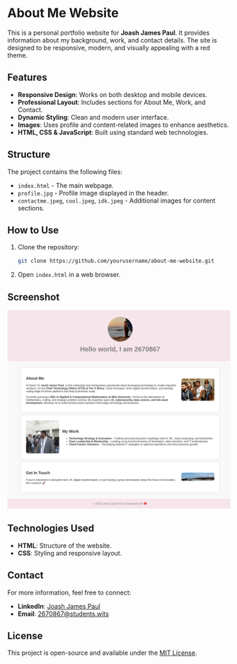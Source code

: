 # About Me Website

This is a personal portfolio website for **Joash James Paul**. It provides information about my background, work, and contact details. The site is designed to be responsive, modern, and visually appealing with a red theme.

## Features
- **Responsive Design**: Works on both desktop and mobile devices.
- **Professional Layout**: Includes sections for About Me, Work, and Contact.
- **Dynamic Styling**: Clean and modern user interface.
- **Images**: Uses profile and content-related images to enhance aesthetics.
- **HTML, CSS & JavaScript**: Built using standard web technologies.

## Structure
The project contains the following files:
- `index.html` - The main webpage.
- `profile.jpg` - Profile image displayed in the header.
- `contactme.jpeg`, `cool.jpeg`, `idk.jpeg` - Additional images for content sections.

## How to Use
1. Clone the repository:
   ```bash
   git clone https://github.com/yourusername/about-me-website.git
   ```
2. Open `index.html` in a web browser.

## Screenshot
![Website Screenshot](screenshot.png)

## Technologies Used
- **HTML**: Structure of the website.
- **CSS**: Styling and responsive layout.

## Contact
For more information, feel free to connect:
- **LinkedIn**: [Joash James Paul](https://www.linkedin.com/in/joash-james-paul-813023259/)
- **Email**: 2670867@students.wits

## License
This project is open-source and available under the [MIT License](LICENSE).